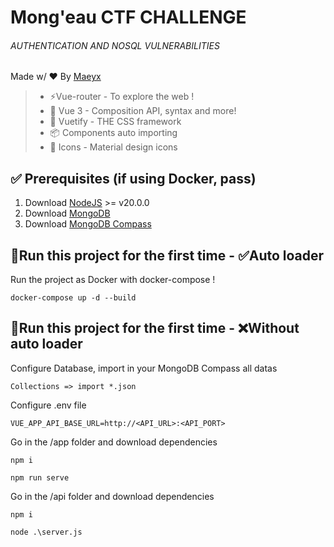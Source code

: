 # Mong'eau CTF CHALLENGE
###### AUTHENTICATION AND NOSQL VULNERABILITIES
Made w/ ❤️ By [Maeyx](https://github.com/Maeyxx)
 

> - ⚡️Vue-router - To explore the web !
>- 🥝 Vue 3 - Composition API, syntax and more!
> - 🌈 Vuetify - THE CSS framework
> - 📦 Components auto importing
> - 🌟 Icons - Material design icons


## ✅  Prerequisites  (if using Docker, pass)
1. Download [NodeJS](https://nodejs.org/en) >=  v20.0.0
2. Download [MongoDB](https://www.mongodb.com/try/download/community)
3. Download [MongoDB Compass](https://www.mongodb.com/products/tools/compass)

## 🥇Run this project for the first time - ✅Auto loader
Run the project as Docker with docker-compose !
```
docker-compose up -d --build
```

## 🥈Run this project for the first time - ❌Without auto loader
Configure Database, import in your MongoDB Compass all datas 
```
Collections => import *.json
```
Configure .env file
```
VUE_APP_API_BASE_URL=http://<API_URL>:<API_PORT>

```

Go in the /app folder and download dependencies
```
npm i
```
```
npm run serve
```

Go in the /api folder and download dependencies
```
npm i
```
```
node .\server.js
```
